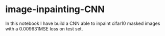 # image-inpainting-CNN
In this notebook I have build a CNN able to inpaint cifar10 masked images with a 0.009631MSE loss on test set.

